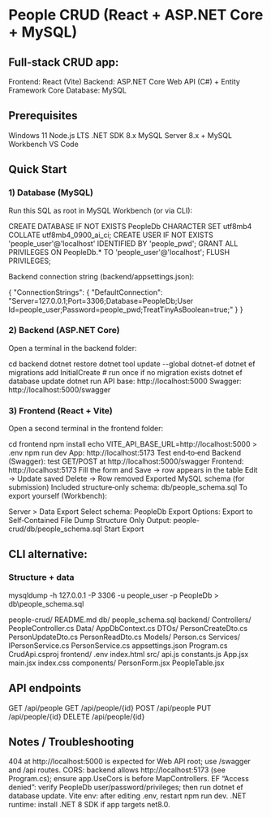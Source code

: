 # People CRUD (React + ASP.NET Core + MySQL)
## Full‑stack CRUD app:

Frontend: React (Vite)
Backend: ASP.NET Core Web API (C#) + Entity Framework Core
Database: MySQL

## Prerequisites
Windows 11
Node.js LTS
.NET SDK 8.x
MySQL Server 8.x + MySQL Workbench
VS Code


## Quick Start

### 1) Database (MySQL)
Run this SQL as root in MySQL Workbench (or via CLI):


CREATE DATABASE IF NOT EXISTS PeopleDb CHARACTER SET utf8mb4 COLLATE utf8mb4_0900_ai_ci;
CREATE USER IF NOT EXISTS 'people_user'@'localhost' IDENTIFIED BY 'people_pwd';
GRANT ALL PRIVILEGES ON PeopleDb.* TO 'people_user'@'localhost';
FLUSH PRIVILEGES;


Backend connection string (backend/appsettings.json):

{
  "ConnectionStrings": {
    "DefaultConnection": "Server=127.0.0.1;Port=3306;Database=PeopleDb;User Id=people_user;Password=people_pwd;TreatTinyAsBoolean=true;"
  }
}


### 2) Backend (ASP.NET Core)
Open a terminal in the backend folder:

cd backend
dotnet restore
dotnet tool update --global dotnet-ef
dotnet ef migrations add InitialCreate   # run once if no migration exists
dotnet ef database update
dotnet run
API base: http://localhost:5000
Swagger: http://localhost:5000/swagger


### 3) Frontend (React + Vite)
Open a second terminal in the frontend folder:

cd frontend
npm install
echo VITE_API_BASE_URL=http://localhost:5000 > .env
npm run dev
App: http://localhost:5173
Test end‑to‑end
Backend (Swagger): test GET/POST at http://localhost:5000/swagger
Frontend: http://localhost:5173
Fill the form and Save → row appears in the table
Edit → Update saved
Delete → Row removed
Exported MySQL schema (for submission)
Included structure‑only schema: db/people_schema.sql
To export yourself (Workbench):

Server > Data Export
Select schema: PeopleDb
Export Options: Export to Self‑Contained File
Dump Structure Only
Output: people-crud/db/people_schema.sql
Start Export


## CLI alternative:

### Structure + data
mysqldump -h 127.0.0.1 -P 3306 -u people_user -p PeopleDb > db\people_schema.sql


people-crud/
  README.md
  db/
    people_schema.sql
  backend/
    Controllers/
      PeopleController.cs
    Data/
      AppDbContext.cs
    DTOs/
      PersonCreateDto.cs
      PersonUpdateDto.cs
      PersonReadDto.cs
    Models/
      Person.cs
    Services/
      IPersonService.cs
      PersonService.cs
    appsettings.json
    Program.cs
    CrudApi.csproj
  frontend/
    .env
    index.html
    src/
      api.js
      constants.js
      App.jsx
      main.jsx
      index.css
      components/
        PersonForm.jsx
        PeopleTable.jsx



## API endpoints
GET /api/people
GET /api/people/{id}
POST /api/people
PUT /api/people/{id}
DELETE /api/people/{id}


## Notes / Troubleshooting


404 at http://localhost:5000 is expected for Web API root; use /swagger and /api routes.
CORS: backend allows http://localhost:5173 (see Program.cs); ensure app.UseCors is before MapControllers.
EF “Access denied”: verify PeopleDb user/password/privileges; then run dotnet ef database update.
Vite env: after editing .env, restart npm run dev.
.NET runtime: install .NET 8 SDK if app targets net8.0.